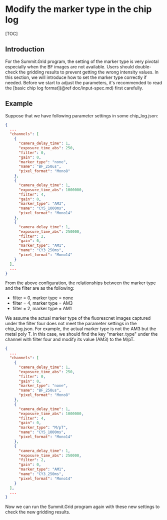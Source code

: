 
Modify the marker type in the chip log
======================================

[TOC]

Introduction
------------

For the Summit.Grid program, the setting of the marker type is very pivotal especially when the BF images are not available. Users should double-check the gridding results to prevent getting the wrong intensity values. In this section, we will introduce how to set the marker type correctly if needed. Before we start to adjust the parameters, it's recommended to read the [basic chip log format](@ref doc/input-spec.md) first carefully.

Example
-------

Suppose that we have following parameter settings in some chip_log.json:

```json
{
  ...
  "channels": [
    {
      "camera_delay_time": 1,
      "exposure_time_abs": 250,
      "filter": 0,
      "gain": 0,
      "marker_type": "none",
      "name": "BF_250us",
      "pixel_format": "Mono8"
    },
    {
      "camera_delay_time": 1,
      "exposure_time_abs": 1000000,
      "filter": 4,
      "gain": 0,
      "marker_type": "AM3",
      "name": "CY5_1000ms",
      "pixel_format": "Mono14"
    },
    {
      "camera_delay_time": 1,
      "exposure_time_abs": 250000,
      "filter": 2,
      "gain": 0,
      "marker_type": "AM1",
      "name": "CY3_250ms",
      "pixel_format": "Mono14"
    }
  ],
  ...
}
```

From the above configuration, the relationships between the marker type and the filter are as the following:

* filter = 0, marker type = none
* filter = 4, marker type = AM3
* filter = 2, marker type = AM1

We assume the actual marker type of the fluorescnet images captured under the filter four does not meet the parameter settings in the chip_log.json. For example, the actual marker type is not the AM3 but the metal poly T. In this case, we should find the key "marker_type" under the channel with filter four and modify its value (AM3) to the M/pT.

```json
{
  ...
  "channels": [
    {
      "camera_delay_time": 1,
      "exposure_time_abs": 250,
      "filter": 0,
      "gain": 0,
      "marker_type": "none",
      "name": "BF_250us",
      "pixel_format": "Mono8"
    },
    {
      "camera_delay_time": 1,
      "exposure_time_abs": 1000000,
      "filter": 4,
      "gain": 0,
      "marker_type": "M/pT",
      "name": "CY5_1000ms",
      "pixel_format": "Mono14"
    },
    {
      "camera_delay_time": 1,
      "exposure_time_abs": 250000,
      "filter": 2,
      "gain": 0,
      "marker_type": "AM1",
      "name": "CY3_250ms",
      "pixel_format": "Mono14"
    }
  ],
  ...
}
```

Now we can run the Summit.Grid program again with these new settings to check the new gridding results.

